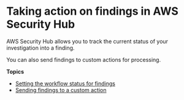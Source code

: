 # Taking action on findings in AWS Security Hub<a name="securityhub-findings-taking-action"></a>

AWS Security Hub allows you to track the current status of your investigation into a finding\.

You can also send findings to custom actions for processing\.

**Topics**
+ [Setting the workflow status for findings](finding-workflow-status.md)
+ [Sending findings to a custom action](finding-send-to-custom-action.md)
